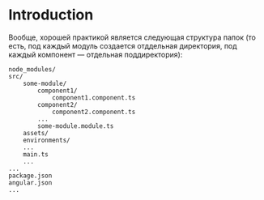 # Introduction

Вообще, хорошей практикой является следующая структура папок (то есть, под каждый модуль создается отддельная директория, под каждый компонент — отдельная поддиректория):

```
node_modules/
src/
    some-module/
        component1/
            component1.component.ts
        component2/
            component2.component.ts
        ...
        some-module.module.ts
    assets/
    environments/
    ...
    main.ts
    ...
...
package.json
angular.json
...
```
